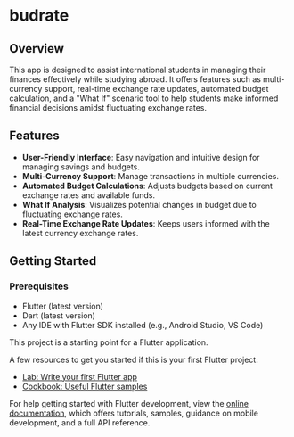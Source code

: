 # budrate

## Overview
This app is designed to assist international students in managing their finances effectively while studying abroad. It offers features such as multi-currency support, real-time exchange rate updates, automated budget calculation, and a "What If" scenario tool to help students make informed financial decisions amidst fluctuating exchange rates.

## Features
- **User-Friendly Interface**: Easy navigation and intuitive design for managing savings and budgets.
- **Multi-Currency Support**: Manage transactions in multiple currencies.
- **Automated Budget Calculations**: Adjusts budgets based on current exchange rates and available funds.
- **What If Analysis**: Visualizes potential changes in budget due to fluctuating exchange rates.
- **Real-Time Exchange Rate Updates**: Keeps users informed with the latest currency exchange rates.

## Getting Started

### Prerequisites
- Flutter (latest version)
- Dart (latest version)
- Any IDE with Flutter SDK installed (e.g., Android Studio, VS Code)


This project is a starting point for a Flutter application.

A few resources to get you started if this is your first Flutter project:

- [Lab: Write your first Flutter app](https://docs.flutter.dev/get-started/codelab)
- [Cookbook: Useful Flutter samples](https://docs.flutter.dev/cookbook)

For help getting started with Flutter development, view the
[online documentation](https://docs.flutter.dev/), which offers tutorials,
samples, guidance on mobile development, and a full API reference.
